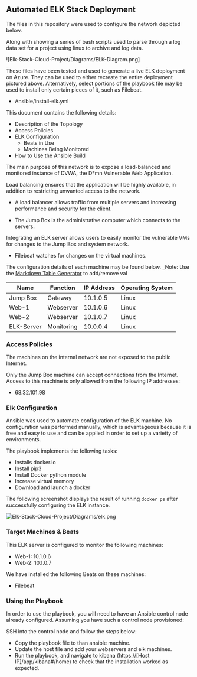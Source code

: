 ## Automated ELK Stack Deployment

The files in this repository were used to configure the network depicted below.

Along with showing a series of bash scripts used to parse through a log data set for a project using linux to archive and log data.
 
![Elk-Stack-Cloud-Project/Diagrams/ELK-Diagram.png]

These files have been tested and used to generate a live ELK deployment on Azure. They can be used to either recreate the entire deployment pictured above. Alternatively, select portions of the playbook file may be used to install only certain pieces of it, such as Filebeat.

  - Ansible/install-elk.yml

This document contains the following details:
- Description of the Topology
- Access Policies
- ELK Configuration
  - Beats in Use
  - Machines Being Monitored
- How to Use the Ansible Build




The main purpose of this network is to expose a load-balanced and monitored instance of DVWA, the D*mn Vulnerable Web Application.

Load balancing ensures that the application will be highly available, in addition to restricting unwanted access to the network.
- A load balancer allows traffic from multiple servers and increasing performance and security for the client.

- The Jump Box is the administrative computer which connects to the servers.

Integrating an ELK server allows users to easily monitor the vulnerable VMs for changes to the Jump Box and system network.
- Filebeat watches for changes on the virtual machines.


The configuration details of each machine may be found below.
_Note: Use the [Markdown Table Generator](http://www.tablesgenerator.com/markdown_tables) to add/remove val

| Name     | Function | IP Address | Operating System |
|----------|----------|------------|------------------|
| Jump Box | Gateway  | 10.1.0.5   | Linux            |
| Web-1    |Webserver | 10.1.0.6   | Linux            |
| Web-2    |Webserver | 10.1.0.7   | Linux            |
|ELK-Server|Monitoring|  10.0.0.4  | Linux            |

### Access Policies

The machines on the internal network are not exposed to the public Internet. 

Only the Jump Box machine can accept connections from the Internet. Access to this machine is only allowed from the following IP addresses:
- 68.32.101.98


### Elk Configuration

Ansible was used to automate configuration of the ELK machine. No configuration was performed manually, which is advantageous because it is free and easy to use and can be applied in order to set up a varietty of environments.

The playbook implements the following tasks:
- Installs docker.io
- Install pip3
- Install Docker python module
- Increase virtual memory
- Download and launch a docker

The following screenshot displays the result of running `docker ps` after successfully configuring the ELK instance.

![Elk-Stack-Cloud-Project/Diagrams/elk.png](Images/docker_ps_output.png)

### Target Machines & Beats
This ELK server is configured to monitor the following machines:
- Web-1: 10.1.0.6
- Web-2: 10.1.0.7

We have installed the following Beats on these machines:
- Filebeat


### Using the Playbook
In order to use the playbook, you will need to have an Ansible control node already configured. Assuming you have such a control node provisioned: 

SSH into the control node and follow the steps below:
- Copy the playbook file to than ansible machine.
- Update the host file and add your webservers and elk machines.
- Run the playbook, and navigate to kibana (https://[Host IP]/app/kibana#/home) to check that the installation worked as expected.


